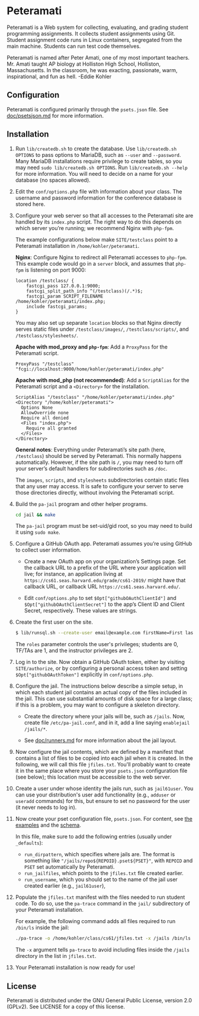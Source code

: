 Peteramati
==========

Peteramati is a Web system for collecting, evaluating, and grading student
programming assignments. It collects student assignments using Git. Student
assignment code runs in Linux containers, segregated from the main machine.
Students can run test code themselves.

Peteramati is named after Peter Amati, one of my most important teachers. Mr.
Amati taught AP biology at Holliston High School, Holliston, Massachusetts. In
the classroom, he was exacting, passionate, warm, inspirational, and fun as
hell. -Eddie Kohler

Configuration
-------------

Peteramati is configured primarily through the `psets.json` file. See
[doc/psetsjson.md](doc/psetsjson.md) for more information.

Installation
------------

1. Run `lib/createdb.sh` to create the database. Use `lib/createdb.sh OPTIONS`
   to pass options to MariaDB, such as `--user` and `--password`. Many MariaDB
   installations require privilege to create tables, so you may need `sudo
   lib/createdb.sh OPTIONS`. Run `lib/createdb.sh --help` for more
   information. You will need to decide on a name for your database (no spaces
   allowed).

2. Edit the `conf/options.php` file with information about your class. The
   username and password information for the conference database is stored
   here.

3. Configure your web server so that all accesses to the Peteramati site are
   handled by its `index.php` script. The right way to do this depends on
   which server you’re running; we recommend Nginx with `php-fpm`.

    The example configurations below make `SITE/testclass` point to a
    Peteramati installation in `/home/kohler/peteramati`.

    **Nginx**: Configure Nginx to redirect all Peteramati accesses to
    `php-fpm`. This example code would go in a `server` block, and assumes
    that `php-fpm` is listening on port 9000:

    ```
    location /testclass/ {
        fastcgi_pass 127.0.0.1:9000;
        fastcgi_split_path_info ^(/testclass)(/.*)$;
        fastcgi_param SCRIPT_FILENAME /home/kohler/peteramati/index.php;
        include fastcgi_params;
    }
    ```

    You may also set up separate `location` blocks so that Nginx directly
    serves static files under `/testclass/images/`, `/testclass/scripts/`, and
    `/testclass/stylesheets/`.

    **Apache with mod_proxy and `php-fpm`**: Add a `ProxyPass` for the
    Peteramati script.

    ```
    ProxyPass "/testclass" "fcgi://localhost:9000/home/kohler/peteramati/index.php"
    ```

    **Apache with mod_php (not recommended)**: Add a `ScriptAlias` for the
    Peteramati script and a `<Directory>` for the installation.

    ```
    ScriptAlias "/testclass" "/home/kohler/peteramati/index.php"
    <Directory "/home/kohler/peteramati">
      Options None
      AllowOverride none
      Require all denied
      <Files "index.php">
        Require all granted
      </Files>
    </Directory>
    ```

    **General notes**: Everything under Peteramati’s site path (here,
    `/testclass`) should be served by Peteramati. This normally happens
    automatically. However, if the site path is `/`, you may need to turn off
    your server’s default handlers for subdirectories such as `/doc`.

    The `images`, `scripts`, and `stylesheets` subdirectories contain static
    files that any user may access. It is safe to configure your server to
    serve those directories directly, without involving the Peteramati script.

4. Build the `pa-jail` program and other helper programs.

    ```sh
    cd jail && make
    ```

    The `pa-jail` program must be set-uid/gid root, so you may need to build
    it using `sudo make`.

5. Configure a GitHub OAuth app. Peteramati assumes you’re using GitHub to
   collect user information.

    * Create a new OAuth app on your organization’s Settings page. Set the
      callback URL to a prefix of the URL where your application will live;
      for instance, an application living at
      `https://cs61.seas.harvard.edu/grade/cs61-2019/` might have that
      callback URL, or callback URL `https://cs61.seas.harvard.edu/`.

    * Edit `conf/options.php` to set `$Opt["githubOAuthClientId"]` and
      `$Opt["githubOAuthClientSecret"]` to the app’s Client ID and Client
      Secret, respectively. These values are strings.

6. Create the first user on the site.

    ```sh
    $ lib/runsql.sh --create-user email@example.com firstName=First lastName=Last roles=2
    ```

    The `roles` parameter controls the user's privileges; students are 0,
    TF/TAs are 1, and the instructor privileges are 2.

7. Log in to the site. Now obtain a GitHub OAuth token, either by visiting
   `SITE/authorize`, or by configuring a personal access token and setting
   `$Opt["githubOAuthToken"]` explicitly in `conf/options.php`.

8. Configure the jail. The instructions below describe a simple setup, in
   which each student jail contains an actual copy of the files included in
   the jail. This can use substantial amounts of disk space for a large class;
   if this is a problem, you may want to configure a skeleton directory.

    * Create the directory where your jails will be, such as `/jails`. Now,
      create file `/etc/pa-jail.conf`, and in it, add a line saying
      `enablejail /jails/*`.

    * See [doc/runners.md](https://github.com/kohler/peteramati/blob/master/doc/runners.md) for
      more information about the jail layout.

9. Now configure the jail contents, which are defined by a manifest that
   contains a list of files to be copied into each jail when it is created. In
   the following, we will call this file `jfiles.txt`. You'll probably want to
   create it in the same place where you store your `psets.json` configuration
   file (see below); this location must be accessible to the web server.

10. Create a user under whose identity the jails run, such as `jail61user`.
    You can use your distribution's user add functionality (e.g., `adduser` or
    `useradd` commands) for this, but ensure to set no password for the user
    (it never needs to log in).

11. Now create your pset configuration file, `psets.json`. For content, see
    [the examples](https://github.com/kohler/peteramati/blob/main/doc/psetsjson.md)
    and the
    [schema](https://github.com/kohler/peteramati/blob/main/etc/pa-psets.schema.json).

    In this file, make sure to add the following entries (usually under `_defaults`):

    * `run_dirpattern`, which specifies where jails are. The format is something like
      `"/jails/repo${REPOID}.pset${PSET}"`, with `REPOID` and `PSET` set automatically
      by Peteramati.
    * `run_jailfiles`, which points to the `jfiles.txt` file created earlier.
    * `run_username`, which you should set to the name of the jail user created earlier
      (e.g., `jail61user`),

12. Populate the `jfiles.txt` manifest with the files needed to run student
    code. To do so, use the `pa-trace` command in the `jail/` subdirectory of
    your Peteramati installation.

    For example, the following command adds all files required to run `/bin/ls` inside the
    jail:

    ```sh
    ./pa-trace -o /home/kohler/class/cs61/jfiles.txt -x /jails /bin/ls
    ```

    The `-x` argument tells `pa-trace` to avoid including files inside the `/jails`
    directory in the list in `jfiles.txt`.

13. Your Peteramati installation is now ready for use!

License
-------

Peteramati is distributed under the GNU General Public License, version 2.0
(GPLv2). See LICENSE for a copy of this license.
